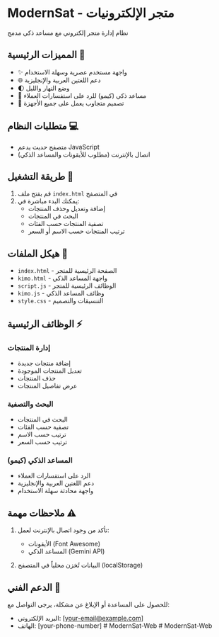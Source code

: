 # ModernSat - متجر الإلكترونيات

نظام إدارة متجر إلكتروني مع مساعد ذكي مدمج

## المميزات الرئيسية 🚀

- ✨ واجهة مستخدم عصرية وسهلة الاستخدام
- 🌐 دعم اللغتين العربية والإنجليزية
- 🌓 وضع النهار والليل
- 🤖 مساعد ذكي (كيمو) للرد على استفسارات العملاء
- 📱 تصميم متجاوب يعمل على جميع الأجهزة

## متطلبات النظام 💻

- متصفح حديث يدعم JavaScript
- اتصال بالإنترنت (مطلوب للأيقونات والمساعد الذكي)

## طريقة التشغيل 🚀

1. قم بفتح ملف `index.html` في المتصفح
2. يمكنك البدء مباشرة في:
   - إضافة وتعديل وحذف المنتجات
   - البحث في المنتجات
   - تصفية المنتجات حسب الفئات
   - ترتيب المنتجات حسب الاسم أو السعر

## هيكل الملفات 📁

- `index.html` - الصفحة الرئيسية للمتجر
- `kimo.html` - واجهة المساعد الذكي
- `script.js` - الوظائف الرئيسية للمتجر
- `kimo.js` - وظائف المساعد الذكي
- `style.css` - التنسيقات والتصميم

## الوظائف الرئيسية ⚡

### إدارة المنتجات
- إضافة منتجات جديدة
- تعديل المنتجات الموجودة
- حذف المنتجات
- عرض تفاصيل المنتجات

### البحث والتصفية
- البحث في المنتجات
- تصفية حسب الفئات
- ترتيب حسب الاسم
- ترتيب حسب السعر

### المساعد الذكي (كيمو)
- الرد على استفسارات العملاء
- دعم اللغتين العربية والإنجليزية
- واجهة محادثة سهلة الاستخدام

## ملاحظات مهمة ⚠️

1. تأكد من وجود اتصال بالإنترنت لعمل:
   - الأيقونات (Font Awesome)
   - المساعد الذكي (Gemini API)

2. البيانات تُخزن محلياً في المتصفح (localStorage)

## الدعم الفني 🔧

للحصول على المساعدة أو الإبلاغ عن مشكلة، يرجى التواصل مع:
- البريد الإلكتروني: [your-email@example.com]
- الهاتف: [your-phone-number]
#   M o d e r n S a t - W e b  
 #   M o d e r n S a t - W e b  
 